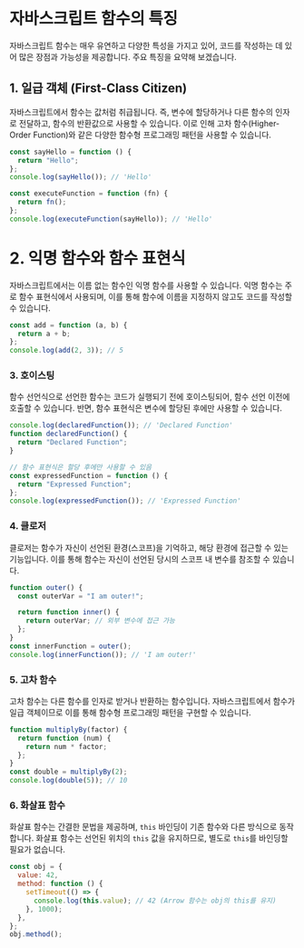 # 자바스크립트 함수의 특징

자바스크립트 함수는 매우 유연하고 다양한 특성을 가지고 있어, 코드를 작성하는 데 있어 많은 장점과 가능성을 제공합니다. 주요 특징을 요약해 보겠습니다.

## 1. 일급 객체 (First-Class Citizen)

자바스크립트에서 함수는 값처럼 취급됩니다. 즉, 변수에 할당하거나 다른 함수의 인자로 전달하고, 함수의 반환값으로 사용할 수 있습니다. 이로 인해 고차 함수(Higher-Order Function)와 같은 다양한 함수형 프로그래밍 패턴을 사용할 수 있습니다.

```javascript
const sayHello = function () {
  return "Hello";
};
console.log(sayHello()); // 'Hello'

const executeFunction = function (fn) {
  return fn();
};
console.log(executeFunction(sayHello)); // 'Hello'
```

# 2. 익명 함수와 함수 표현식

자바스크립트에서는 이름 없는 함수인 익명 함수를 사용할 수 있습니다. 익명 함수는 주로 함수 표현식에서 사용되며, 이를 통해 함수에 이름을 지정하지 않고도 코드를 작성할 수 있습니다.

```javascript
const add = function (a, b) {
  return a + b;
};
console.log(add(2, 3)); // 5
```

### 3. 호이스팅

함수 선언식으로 선언한 함수는 코드가 실행되기 전에 호이스팅되어,
함수 선언 이전에 호출할 수 있습니다. 반면, 함수 표현식은 변수에 할당된 후에만 사용할 수 있습니다.

```javascript
console.log(declaredFunction()); // 'Declared Function'
function declaredFunction() {
  return "Declared Function";
}

// 함수 표현식은 할당 후에만 사용할 수 있음
const expressedFunction = function () {
  return "Expressed Function";
};
console.log(expressedFunction()); // 'Expressed Function'
```

### 4. 클로저

클로저는 함수가 자신이 선언된 환경(스코프)을 기억하고, 해당 환경에 접근할 수 있는 기능입니다. 이를 통해 함수는 자신이 선언된 당시의 스코프 내 변수를 참조할 수 있습니다.

```javascript
function outer() {
  const outerVar = "I am outer!";

  return function inner() {
    return outerVar; // 외부 변수에 접근 가능
  };
}
const innerFunction = outer();
console.log(innerFunction()); // 'I am outer!'
```

### 5. 고차 함수

고차 함수는 다른 함수를 인자로 받거나 반환하는 함수입니다. 자바스크립트에서 함수가 일급 객체이므로 이를 통해 함수형 프로그래밍 패턴을 구현할 수 있습니다.

```javascript
function multiplyBy(factor) {
  return function (num) {
    return num * factor;
  };
}
const double = multiplyBy(2);
console.log(double(5)); // 10
```

### 6. 화살표 함수

화살표 함수는 간결한 문법을 제공하며, `this` 바인딩이 기존 함수와 다른 방식으로 동작합니다. 화살표 함수는 선언된 위치의 `this` 값을 유지하므로, 별도로 `this`를 바인딩할 필요가 없습니다.

```javascript
const obj = {
  value: 42,
  method: function () {
    setTimeout(() => {
      console.log(this.value); // 42 (Arrow 함수는 obj의 this를 유지)
    }, 1000);
  },
};
obj.method();
```
